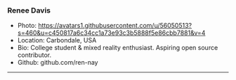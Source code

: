 ### Renee Davis
- Photo: https://avatars1.githubusercontent.com/u/56050513?s=460&u=c450817a6c34cc1a73e93c3b5888f5e86cbb7881&v=4
- Location: Carbondale, USA
- Bio: College student & mixed reality enthusiast. Aspiring open source contributor.
- Github: github.com/ren-nay
***
